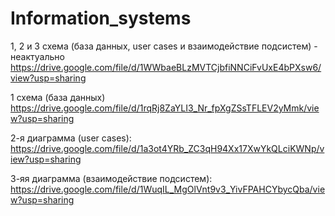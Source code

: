 # Information_systems


1, 2 и 3 схема (база данных, user cases и взаимодействие подсистем) - неактуально
https://drive.google.com/file/d/1WWbaeBLzMVTCjbfiNNCiFvUxE4bPXsw6/view?usp=sharing


1 схема (база данных)
https://drive.google.com/file/d/1rqRj8ZaYLI3_Nr_fpXgZSsTFLEV2yMmk/view?usp=sharing

2-я диаграмма (user cases):
https://drive.google.com/file/d/1a3ot4YRb_ZC3qH94Xx17XwYkQLciKWNp/view?usp=sharing

3-яя диаграмма (взаимодействие подсистем):
https://drive.google.com/file/d/1WuqIL_MgOlVnt9v3_YivFPAHCYbycQba/view?usp=sharing